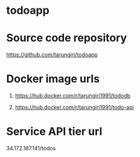 # todoapp

# Source code repository
https://github.com/tarungiri/todoapp

# Docker image urls
1. https://hub.docker.com/r/tarungiri1991/tododb

2. https://hub.docker.com/r/tarungiri1991/todo-api

# Service API tier url
34.172.187.141/todos

